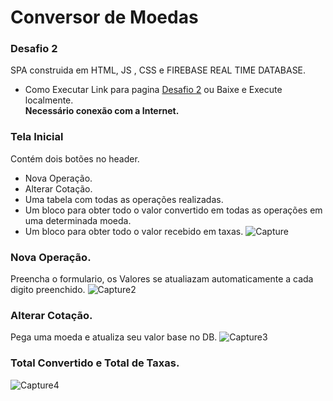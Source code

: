 # Conversor de Moedas
### Desafio 2
  SPA construida em HTML, JS , CSS e FIREBASE REAL TIME DATABASE.

+ Como Executar
Link para pagina <a href="https://brunoalveslp.github.io/desafio-2/">Desafio 2</a>
ou
Baixe e Execute localmente.<br>
**Necessário conexão com a Internet.**

### Tela Inicial
Contém dois botões no header.
+ Nova Operação.
+ Alterar Cotação.
+ Uma tabela com todas as operações realizadas.
+ Um bloco para obter todo o valor convertido em todas as operações em uma determinada moeda.
+ Um bloco para obter todo o valor recebido em taxas.
![Capture](https://user-images.githubusercontent.com/61090031/119246877-78eabd80-bb5b-11eb-8115-2251f58bf9c1.PNG)
### Nova Operação.
Preencha o formulario, os Valores se atualiazam automaticamente a cada digito preenchido.
![Capture2](https://user-images.githubusercontent.com/61090031/119246499-78045c80-bb58-11eb-9a7d-c54b6a063044.PNG)
### Alterar Cotação.
Pega uma moeda e atualiza seu valor base no DB.
![Capture3](https://user-images.githubusercontent.com/61090031/119246505-85214b80-bb58-11eb-9f60-c2049e57b17d.PNG)
### Total Convertido e Total de Taxas.
![Capture4](https://user-images.githubusercontent.com/61090031/119246848-4771f200-bb5b-11eb-9555-25e9b2448b07.PNG)
